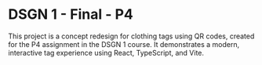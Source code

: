 # DSGN 1 - Final - P4
This project is a concept redesign for clothing tags using QR codes, created for the P4 assignment in the DSGN 1 course. It demonstrates a modern, interactive tag experience using React, TypeScript, and Vite.
